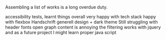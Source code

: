 Assembling a list of works is a long overdue duty. 

accessibility tests, learnt things
overall very happy with tech stack
happy with flexbox
Handschrift
generell design + dark theme
Still struggling with header fonts
open graph content is annoying
the filtering works with jquery and as a future project I might learn proper java script 